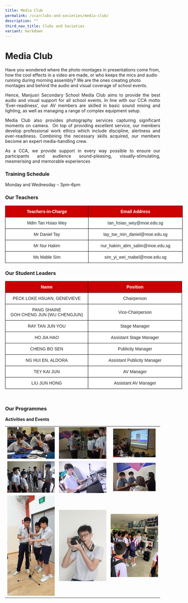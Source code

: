 ```yaml
---
title: Media Club
permalink: /cca/clubs-and-societies/media-club/
description: ""
third_nav_title: Clubs and Societies
variant: markdown
---
```

# **Media Club**

Have you wondered where the photo montages in presentations come from, how the cool effects in a video are made, or who keeps the mics and audio running during morning assembly? We are the ones creating photo montages and behind the audio and visual coverage of school events.  

<p style="text-align: justify;">Hence, Manjusri Secondary School Media Club aims to provide the best audio and visual support for all school events. In line with our CCA motto ‘Ever-readiness’, our AV members are skilled in basic sound mixing and lighting, as well as managing a range of complex equipment setup.</p>

<p style="text-align: justify;">Media Club also provides photography services capturing significant moments on camera.&nbsp; On top of providing excellent service, our members develop professional work ethics which include discipline, alertness and ever-readiness. Combining the necessary skills acquired, our members become an expert media-handling crew.</p>

<p style="text-align: justify;">As a CCA, we provide support in every way possible to ensure our participants and audience sound-pleasing, visually-stimulating, mesmerising and memorable experiences  </p>

### **Training Schedule**

Monday and Wednesday – 3pm–6pm  

### **Our Teachers**

<style type="text/css">
.tg  {border-collapse:collapse;border-spacing:0;}
.tg td{border-color:black;border-style:solid;border-width:1px;font-family:Arial, sans-serif;font-size:14px;
  overflow:hidden;padding:10px 5px;word-break:normal;}
.tg th{border-color:black;border-style:solid;border-width:1px;font-family:Arial, sans-serif;font-size:14px;
  font-weight:normal;overflow:hidden;padding:10px 5px;word-break:normal;}
.tg .tg-xu5m{background-color:#C00;color:#FFF;font-weight:bold;text-align:center;vertical-align:top}
.tg .tg-a3j2{background-color:#FFF;color:#222;text-align:center;vertical-align:middle}
</style>
<table class="tg" style="undefined;table-layout: fixed; width: 700px">
<colgroup>
<col style="width: 270px">
<col style="width: 306px">
</colgroup>
<thead>
  <tr>
    <th class="tg-xu5m">Teachers-in-Charge</th>
    <th class="tg-xu5m">Email Address</th>
  </tr>
</thead>
<tbody>
  <tr>
    <td class="tg-a3j2"><span style="color:#222;background-color:transparent"> Mdm Tan Hsiao Wey</span></td>
    <td class="tg-a3j2"><span style="color:#222;background-color:transparent">tan_hsiao_wey@moe.edu.sg </span></td>
  </tr>
	<tr>
    <td class="tg-a3j2"><span style="color:#222;background-color:transparent"> Mr Daniel Tay</span></td>
    <td class="tg-a3j2"><span style="color:#222;background-color:transparent">tay_tse_min_daniel@moe.edu.sg </span></td>
  </tr><tr>
    <td class="tg-a3j2"><span style="color:#222;background-color:transparent">Mr Nur Hakim </span></td>
    <td class="tg-a3j2"><span style="color:#222;background-color:transparent">nur_hakim_alim_salim@moe.edu.sg </span></td>
  </tr>
	  <tr>
    <td class="tg-a3j2"><span style="color:#222;background-color:transparent">Ms Mable Sim </span></td>
    <td class="tg-a3j2"><span style="color:#222;background-color:transparent">sim_yi_wei_mabel@moe.edu.sg </span></td>
  </tr>
  
  
 
</tbody>
</table>

### **Our Student Leaders**


<style type="text/css">
.tg  {border-collapse:collapse;border-spacing:0;}
.tg td{border-color:black;border-style:solid;border-width:1px;font-family:Arial, sans-serif;font-size:14px;
  overflow:hidden;padding:10px 5px;word-break:normal;}
.tg th{border-color:black;border-style:solid;border-width:1px;font-family:Arial, sans-serif;font-size:14px;
  font-weight:normal;overflow:hidden;padding:10px 5px;word-break:normal;}
.tg .tg-xu5m{background-color:#C00;color:#FFF;font-weight:bold;text-align:center;vertical-align:top}
.tg .tg-a3j2{background-color:#FFF;color:#222;text-align:center;vertical-align:middle}
</style>
<table class="tg" style="undefined;table-layout: fixed; width: 700px">
<colgroup>
<col style="width: 269px">
<col style="width: 305px">
</colgroup>
<thead>
  <tr>
    <th class="tg-xu5m">Name</th>
    <th class="tg-xu5m">Position</th>
  </tr>
</thead>
<tbody>
  <tr>
    <td class="tg-a3j2"><span style="color:#222;background-color:transparent">PECK LOKE HSUAN, GENEVIEVE</span></td>
    <td class="tg-a3j2"><span style="color:#222;background-color:transparent">Chairperson</span></td>
  </tr>
  <tr>
    <td class="tg-a3j2"><span style="color:#222;background-color:transparent">PANG SHAINE<br>GOH CHENG JUN (WU CHENGJUN)<br></span></td>
    <td class="tg-a3j2"><span style="color:#222;background-color:transparent">Vice-Chairperson</span></td>
  </tr>
	 <tr>
    <td class="tg-a3j2"><span style="color:#222;background-color:transparent">RAY TAN JUN YOU</span></td>
    <td class="tg-a3j2"><span style="color:#222;background-color:transparent">Stage Manager</span></td>
  </tr>
	 <tr>
    <td class="tg-a3j2"><span style="color:#222;background-color:transparent">HO JIA HAO</span></td>
    <td class="tg-a3j2"><span style="color:#222;background-color:transparent">Assistant Stage Manager</span></td>
  </tr>
		 <tr>
    <td class="tg-a3j2"><span style="color:#222;background-color:transparent">CHENG BO SEN</span></td>
    <td class="tg-a3j2"><span style="color:#222;background-color:transparent">Publicity Manager</span></td>
  </tr>
		 <tr>
    <td class="tg-a3j2"><span style="color:#222;background-color:transparent">NG HUI EN, ALDORA</span></td>
    <td class="tg-a3j2"><span style="color:#222;background-color:transparent">Assistant Publicity Manager</span></td>
  </tr>
		 <tr>
    <td class="tg-a3j2"><span style="color:#222;background-color:transparent">TEY KAI JUN</span></td>
    <td class="tg-a3j2"><span style="color:#222;background-color:transparent">AV Manager</span></td>
  </tr>
		 <tr>
    <td class="tg-a3j2"><span style="color:#222;background-color:transparent">LIU JUN HONG</span></td>
    <td class="tg-a3j2"><span style="color:#222;background-color:transparent">Assistant AV Manager</span></td>
  </tr>
</tbody>
</table>

<br>

### **Our Programmes**


**Activities and Events**

|   |   |   |
|:---:|:---:|:---:|
| ![](/images/Cca/Media%20Club/Discussion%20with%20CCAs%20teachers.jpg)  | ![](/images/Cca/Media%20Club/Media%201.jpg)  | <img src="/images/Cca/Media%20Club/Media%202.jpg" style="width:90%">  |
|  ![](/images/Cca/Media%20Club/Media%206.jpg) | ![](/images/Cca/Media%20Club/Media%20Club%20managing%20equipment.jpg)  |    <img src="/images/Cca/Media%20Club/Media%205.jpg" style="width:90%"> |
| ![](/images/Cca/Media%20Club/Media%20Club%20training.jpeg)  | ![](/images/Cca/Media%20Club/student%20posing.jpg)  | ![](/images/Cca/Media%20Club/Media%20Club%20during%20CCA%20Orientation.jpeg)  |